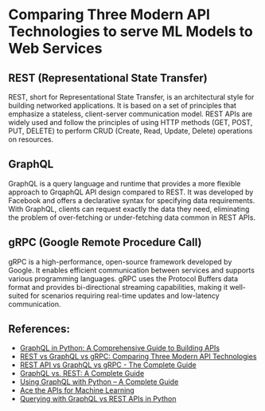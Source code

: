 # Comparing Three Modern API Technologies to serve ML Models to Web Services
## REST (Representational State Transfer)

REST, short for Representational State Transfer, is an architectural style for building networked applications. It is based on a set of principles that emphasize a stateless, client-server communication model. REST APIs are widely used and follow the principles of using HTTP methods (GET, POST, PUT, DELETE) to perform CRUD (Create, Read, Update, Delete) operations on resources.
## GraphQL

GraphQL is a query language and runtime that provides a more flexible approach to GrqaphQL API design compared to REST. It was developed by Facebook and offers a declarative syntax for specifying data requirements. With GraphQL, clients can request exactly the data they need, eliminating the problem of over-fetching or under-fetching data common in REST APIs.
## gRPC (Google Remote Procedure Call)
gRPC is a high-performance, open-source framework developed by Google. It enables efficient communication between services and supports various programming languages. gRPC uses the Protocol Buffers data format and provides bi-directional streaming capabilities, making it well-suited for scenarios requiring real-time updates and low-latency communication.

## References:
- [GraphQL in Python: A Comprehensive Guide to Building APIs](https://mobilelive.medium.com/graphql-in-python-a-comprehensive-guide-to-building-apis-59cb0d638c03)
- [REST vs GraphQL vs gRPC: Comparing Three Modern API Technologies](https://mobilelive.medium.com/rest-vs-graphql-vs-grpc-comparing-three-modern-api-technologies-9ba58abadd82)
- [REST API vs GraphQL vs gRPC - The Complete Guide](https://www.udemy.com/course/rest-api-vs-graphql-vs-grpc-the-complete-guide/?utm_source=adwords&utm_medium=udemyads&utm_campaign=Search_DSA_Beta_Prof_la.EN_cc.ROW-English&campaigntype=Search&portfolio=ROW-English&language=EN&product=Course&test=&audience=DSA&topic=&priority=Beta&utm_content=deal4584&utm_term=_._ag_162511579404_._ad_696197165418_._kw__._de_c_._dm__._pl__._ti_dsa-1677053911088_._li_9069516_._pd__._&matchtype=&gad_source=1&gclid=CjwKCAiAiOa9BhBqEiwABCdG81tj3PKoWN2yf63tE8f9Kx6zr5oiGBGfmasA5-NQWAMfYsGnMCQ9HRoCrCgQAvD_BwE&couponCode=2021PM25)
- [GraphQL vs. REST: A Complete Guide](https://www.datacamp.com/tutorial/graphql-vs-rest?utm_source=google&utm_medium=paid_search&utm_campaignid=21057859163&utm_adgroupid=157296750617&utm_device=c&utm_keyword=&utm_matchtype=&utm_network=g&utm_adpostion=&utm_creative=692112541177&utm_targetid=dsa-2264919292029&utm_loc_interest_ms=&utm_loc_physical_ms=9069516&utm_content=&utm_campaign=230119_1-sea~dsa~tofu_2-b2c_3-latam-en_4-prc_5-na_6-na_7-le_8-pdsh-go_9-nb-e_10-na_11-na-aifawfeb25&gad_source=1&gclid=CjwKCAiAiOa9BhBqEiwABCdG84eExqZscYOW1O5W6WVW-LnOmqwZRsinUzMWEDDmjYX6VGuJ4ZZUXxoCrP0QAvD_BwE)
- [Using GraphQL with Python – A Complete Guide](https://www.apollographql.com/blog/complete-api-guide)
- [Ace the APIs for Machine Learning](https://www.educative.io/path/ace-the-api-for-machine-learning?utm_campaign=coding_interview_pattern&utm_source=google&utm_medium=ppc&utm_content=pmax&utm_term=&eid=5082902844932096&utm_term=&utm_campaign=%5BNew+-+Nov+23%5D+PMAX-Coding+Interview+Patterns&utm_source=adwords&utm_medium=ppc&hsa_acc=5451446008&hsa_cam=20757269941&hsa_grp=&hsa_ad=&hsa_src=x&hsa_tgt=&hsa_kw=&hsa_mt=&hsa_net=adwords&hsa_ver=3&gad_source=1&gclid=CjwKCAiAiOa9BhBqEiwABCdG88ycXWIJlIP6kUZRGnA_574Z56OKRG7FH_tPu8qhXKe6SlQzbb5KAxoCf6sQAvD_BwE)
- [Querying with GraphQL vs REST APIs in Python](https://medium.com/@josephgeorgelewis2000/querying-with-graphql-vs-rest-apis-in-python-f3e911928e36)